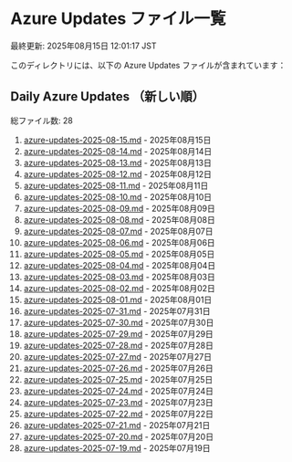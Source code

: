 # Azure Updates ファイル一覧

最終更新: 2025年08月15日 12:01:17 JST

このディレクトリには、以下の Azure Updates ファイルが含まれています：

## Daily Azure Updates （新しい順）

総ファイル数: 28

1. [azure-updates-2025-08-15.md](./azure-updates-2025-08-15.md) - 2025年08月15日
2. [azure-updates-2025-08-14.md](./azure-updates-2025-08-14.md) - 2025年08月14日
3. [azure-updates-2025-08-13.md](./azure-updates-2025-08-13.md) - 2025年08月13日
4. [azure-updates-2025-08-12.md](./azure-updates-2025-08-12.md) - 2025年08月12日
5. [azure-updates-2025-08-11.md](./azure-updates-2025-08-11.md) - 2025年08月11日
6. [azure-updates-2025-08-10.md](./azure-updates-2025-08-10.md) - 2025年08月10日
7. [azure-updates-2025-08-09.md](./azure-updates-2025-08-09.md) - 2025年08月09日
8. [azure-updates-2025-08-08.md](./azure-updates-2025-08-08.md) - 2025年08月08日
9. [azure-updates-2025-08-07.md](./azure-updates-2025-08-07.md) - 2025年08月07日
10. [azure-updates-2025-08-06.md](./azure-updates-2025-08-06.md) - 2025年08月06日
11. [azure-updates-2025-08-05.md](./azure-updates-2025-08-05.md) - 2025年08月05日
12. [azure-updates-2025-08-04.md](./azure-updates-2025-08-04.md) - 2025年08月04日
13. [azure-updates-2025-08-03.md](./azure-updates-2025-08-03.md) - 2025年08月03日
14. [azure-updates-2025-08-02.md](./azure-updates-2025-08-02.md) - 2025年08月02日
15. [azure-updates-2025-08-01.md](./azure-updates-2025-08-01.md) - 2025年08月01日
16. [azure-updates-2025-07-31.md](./azure-updates-2025-07-31.md) - 2025年07月31日
17. [azure-updates-2025-07-30.md](./azure-updates-2025-07-30.md) - 2025年07月30日
18. [azure-updates-2025-07-29.md](./azure-updates-2025-07-29.md) - 2025年07月29日
19. [azure-updates-2025-07-28.md](./azure-updates-2025-07-28.md) - 2025年07月28日
20. [azure-updates-2025-07-27.md](./azure-updates-2025-07-27.md) - 2025年07月27日
21. [azure-updates-2025-07-26.md](./azure-updates-2025-07-26.md) - 2025年07月26日
22. [azure-updates-2025-07-25.md](./azure-updates-2025-07-25.md) - 2025年07月25日
23. [azure-updates-2025-07-24.md](./azure-updates-2025-07-24.md) - 2025年07月24日
24. [azure-updates-2025-07-23.md](./azure-updates-2025-07-23.md) - 2025年07月23日
25. [azure-updates-2025-07-22.md](./azure-updates-2025-07-22.md) - 2025年07月22日
26. [azure-updates-2025-07-21.md](./azure-updates-2025-07-21.md) - 2025年07月21日
27. [azure-updates-2025-07-20.md](./azure-updates-2025-07-20.md) - 2025年07月20日
28. [azure-updates-2025-07-19.md](./azure-updates-2025-07-19.md) - 2025年07月19日
